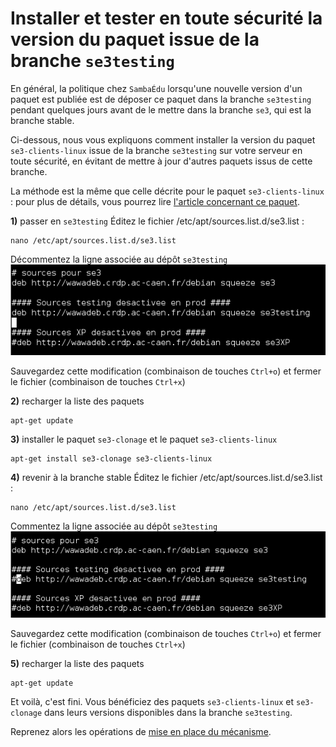 # Installer et tester en toute sécurité la version du paquet issue de la branche `se3testing`

En général, la politique chez `SambaÉdu` lorsqu'une nouvelle
version d'un paquet est publiée est de déposer ce paquet
dans la branche `se3testing` pendant quelques jours avant de
le mettre dans la branche `se3`, qui est la branche stable.

Ci-dessous, nous vous expliquons comment installer la
version du paquet `se3-clients-linux` issue de la branche
`se3testing` sur votre serveur en toute sécurité, en évitant
de mettre à jour d'autres paquets issus de cette branche.

La méthode est la même que celle décrite pour le paquet `se3-clients-linux` : pour plus de détails, vous pourrez lire [l'article concernant ce paquet](https://github.com/flaf/se3-clients-linux/blob/master/doc/upgrade-via-se3testing.md).


**1)** passer en `se3testing`
Éditez le fichier /etc/apt/sources.list.d/se3.list :
```ssh
nano /etc/apt/sources.list.d/se3.list
```
Décommentez la ligne associée au dépôt `se3testing`
![decommenter ligne](/doc/images/pxe_tftp_05.png)

Sauvegardez cette modification (combinaison de touches `Ctrl+o`) et fermer le fichier (combinaison de touches `Ctrl+x`)

**2)** recharger la liste des paquets
```ssh
apt-get update
```

**3)** installer le paquet `se3-clonage` et le paquet `se3-clients-linux`
```ssh
apt-get install se3-clonage se3-clients-linux
```

**4)** revenir à la branche stable
Éditez le fichier /etc/apt/sources.list.d/se3.list :
```ssh
nano /etc/apt/sources.list.d/se3.list
```
Commentez la ligne associée au dépôt `se3testing`
![commenter ligne](/doc/images/pxe_tftp_04.png)

Sauvegardez cette modification (combinaison de touches `Ctrl+o`) et fermer le fichier (combinaison de touches `Ctrl+x`)

**5)** recharger la liste des paquets
```ssh
apt-get update
```

Et voilà, c'est fini. Vous bénéficiez des paquets `se3-clients-linux` et `se3-clonage`
dans leurs versions disponibles dans la branche `se3testing`.

Reprenez alors les opérations de [mise en place du mécanisme](misenplace.md).

